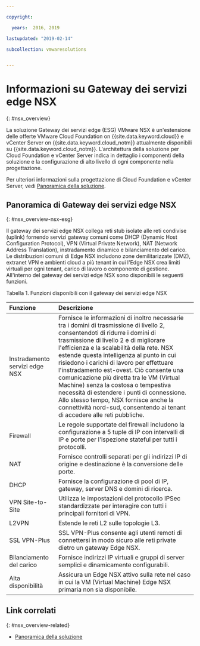 ```yaml
---

copyright:

  years:  2016, 2019

lastupdated: "2019-02-14"

subcollection: vmwaresolutions


---
```


# Informazioni su Gateway dei servizi edge NSX
{: #nsx_overview}

La soluzione Gateway dei servizi edge (ESG) VMware NSX è un'estensione delle offerte VMware Cloud Foundation on {{site.data.keyword.cloud}} e vCenter Server on {{site.data.keyword.cloud_notm}} attualmente disponibili su {{site.data.keyword.cloud_notm}}. L'architettura della soluzione per Cloud Foundation e vCenter Server indica in dettaglio i componenti della soluzione e la configurazione di alto livello di ogni componente nella progettazione.

Per ulteriori informazioni sulla progettazione di Cloud Foundation e vCenter Server, vedi [Panoramica della soluzione](/docs/services/vmwaresolutions/archiref/solution?topic=vmware-solutions-solution_overview).

## Panoramica di Gateway dei servizi edge NSX
{: #nsx_overview-nsx-esg}

Il gateway dei servizi edge NSX collega reti stub isolate alle reti condivise (uplink) fornendo servizi gateway comuni come DHCP (Dynamic Host Configuration Protocol), VPN (Virtual Private Network), NAT (Network Address Translation), instradamento dinamico e bilanciamento del carico. Le distribuzioni comuni di Edge NSX includono zone demilitarizzate (DMZ), extranet VPN e ambienti cloud a più tenant in cui l'Edge NSX crea limiti virtuali per ogni tenant, carico di lavoro o componente di gestione. All'interno del gateway dei servizi edge NSX sono disponibili le seguenti funzioni.

Tabella 1. Funzioni disponibili con il gateway dei servizi edge NSX

| Funzione | Descrizione |
|:------- |:----------- |
| Instradamento servizi edge NSX | Fornisce le informazioni di inoltro necessarie tra i domini di trasmissione di livello 2, consentendoti di ridurre i domini di trasmissione di livello 2 e di migliorare l'efficienza e la scalabilità della rete. NSX estende questa intelligenza al punto in cui risiedono i carichi di lavoro per effettuare l'instradamento est-ovest. Ciò consente una comunicazione più diretta tra le VM (Virtual Machine) senza la costosa o tempestiva necessità di estendere i punti di connessione. Allo stesso tempo, NSX fornisce anche la connettività nord-sud, consentendo ai tenant di accedere alle reti pubbliche. |
| Firewall | Le regole supportate del firewall includono la configurazione a 5 tuple di IP con intervalli di IP e porte per l'ispezione stateful per tutti i protocolli. |
| NAT | Fornisce controlli separati per gli indirizzi IP di origine e destinazione è la conversione delle porte. |
| DHCP | Fornisce la configurazione di pool di IP, gateway, server DNS e domini di ricerca. |
| VPN Site-to-Site | Utilizza le impostazioni del protocollo IPSec standardizzate per interagire con tutti i principali fornitori di VPN. |
| L2VPN | Estende le reti L2 sulle topologie L3. |
| SSL VPN-Plus |  SSL VPN-Plus consente agli utenti remoti di connettersi in modo sicuro alle reti private dietro un gateway Edge NSX. |
| Bilanciamento del carico | Fornisce indirizzi IP virtuali e gruppi di server semplici e dinamicamente configurabili. |
| Alta disponibilità | Assicura un Edge NSX attivo sulla rete nel caso in cui la VM (Virtual Machine) Edge NSX primaria non sia disponibile. |

## Link correlati
{: #nsx_overview-related}

* [Panoramica della soluzione](/docs/services/vmwaresolutions/archiref/solution?topic=vmware-solutions-solution_overview)
